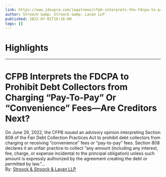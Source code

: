 ```yaml
---
link: https://www.jdsupra.com/legalnews/cfpb-interprets-the-fdcpa-to-prohibit-5180298/
author: Stroock &amp; Stroock &amp; Lavan LLP
published: 2022-07-01T16:16:00
tags: []
---
```

# Highlights


---
# CFPB Interprets the FDCPA to Prohibit Debt Collectors from Charging “Pay-To-Pay” Or “Convenience” Fees—Are Creditors Next?
On June 29, 2022, the CFPB issued an advisory opinion interpreting Section 808 of the Fair Debt Collection Practices Act to prohibit debt collectors from charging or receiving “convenience” fees or “pay-to-pay” fees. Section 808 declares it an unfair practice to collect “any amount (including any interest, fee, charge, or expense incidental to the principal obligation) unless such amount is expressly authorized by the agreement creating the debt or permitted by law.”...  
By: [Stroock & Stroock & Lavan LLP](https://www.jdsupra.com/profile/stroock_stroock_lavan/)